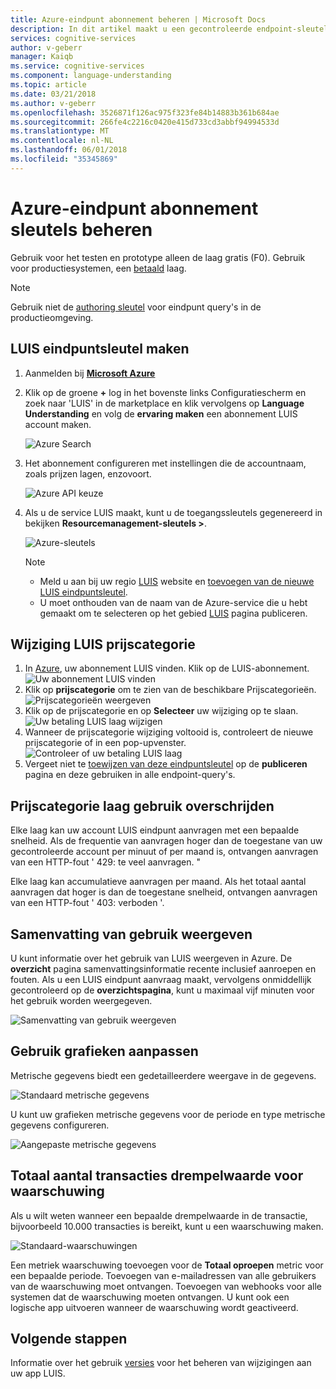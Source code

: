 ```yaml
---
title: Azure-eindpunt abonnement beheren | Microsoft Docs
description: In dit artikel maakt u een gecontroleerde endpoint-sleutel voor uw account LUIS om onbeperkte verkeer naar uw eindpunt na een betaald abonnement.
services: cognitive-services
author: v-geberr
manager: Kaiqb
ms.service: cognitive-services
ms.component: language-understanding
ms.topic: article
ms.date: 03/21/2018
ms.author: v-geberr
ms.openlocfilehash: 3526871f126ac975f323fe84b14883b361b684ae
ms.sourcegitcommit: 266fe4c2216c0420e415d733cd3abbf94994533d
ms.translationtype: MT
ms.contentlocale: nl-NL
ms.lasthandoff: 06/01/2018
ms.locfileid: "35345869"
---
```

# <a name="manage-azure-endpoint-subscription-keys"></a>Azure-eindpunt abonnement sleutels beheren

Gebruik voor het testen en prototype alleen de laag gratis (F0). Gebruik voor productiesystemen, een [betaald](https://aka.ms/luis-price-tier) laag. 

> [!NOTE]
> Gebruik niet de [authoring sleutel](luis-concept-keys.md#authoring-key) voor eindpunt query's in de productieomgeving.

<a name="create-luis-service"></a>
## <a name="create-luis-endpoint-key"></a>LUIS eindpuntsleutel maken

1. Aanmelden bij  **[Microsoft Azure](https://ms.portal.azure.com/)** 
2. Klik op de groene **+** log in het bovenste links Configuratiescherm en zoek naar 'LUIS' in de marketplace en klik vervolgens op **Language Understanding** en volg de **ervaring maken**  een abonnement LUIS account maken. 

    ![Azure Search](./media/luis-azure-subscription/azure-search.png) 

3. Het abonnement configureren met instellingen die de accountnaam, zoals prijzen lagen, enzovoort. 

    ![Azure API keuze](./media/luis-azure-subscription/azure-api-choice.png) 

4. Als u de service LUIS maakt, kunt u de toegangssleutels gegenereerd in bekijken **Resourcemanagement-sleutels >**.  

    ![Azure-sleutels](./media/luis-azure-subscription/azure-keys.png)

    > [!Note] 
    > * Meld u aan bij uw regio [LUIS](luis-reference-regions.md) website en [toevoegen van de nieuwe LUIS eindpuntsleutel](Manage-Keys.md#assign-endpoint-key). 
    > * U moet onthouden van de naam van de Azure-service die u hebt gemaakt om te selecteren op het gebied [LUIS](luis-reference-regions.md) pagina publiceren.  

## <a name="change-luis-pricing-tier"></a>Wijziging LUIS prijscategorie

1.  In [Azure](https://portal.azure.com), uw abonnement LUIS vinden. Klik op de LUIS-abonnement.
    ![Uw abonnement LUIS vinden](./media/luis-usage-tiers/find.png)
2.  Klik op **prijscategorie** om te zien van de beschikbare Prijscategorieën. 
    ![Prijscategorieën weergeven](./media/luis-usage-tiers/subscription.png)
3.  Klik op de prijscategorie en op **Selecteer** uw wijziging op te slaan. 
    ![Uw betaling LUIS laag wijzigen](./media/luis-usage-tiers/plans.png)
4.  Wanneer de prijscategorie wijziging voltooid is, controleert de nieuwe prijscategorie of in een pop-upvenster. 
    ![Controleer of uw betaling LUIS laag](./media/luis-usage-tiers/updated.png)
5. Vergeet niet te [toewijzen van deze eindpuntsleutel](manage-keys.md#assign-endpoint-key) op de **publiceren** pagina en deze gebruiken in alle endpoint-query's. 

## <a name="exceed-pricing-tier-usage"></a>Prijscategorie laag gebruik overschrijden
Elke laag kan uw account LUIS eindpunt aanvragen met een bepaalde snelheid. Als de frequentie van aanvragen hoger dan de toegestane van uw gecontroleerde account per minuut of per maand is, ontvangen aanvragen van een HTTP-fout ' 429: te veel aanvragen. "

Elke laag kan accumulatieve aanvragen per maand. Als het totaal aantal aanvragen dat hoger is dan de toegestane snelheid, ontvangen aanvragen van een HTTP-fout ' 403: verboden '.  

## <a name="viewing-summary-usage"></a>Samenvatting van gebruik weergeven
U kunt informatie over het gebruik van LUIS weergeven in Azure. De **overzicht** pagina samenvattingsinformatie recente inclusief aanroepen en fouten. Als u een LUIS eindpunt aanvraag maakt, vervolgens onmiddellijk gecontroleerd op de **overzichtspagina**, kunt u maximaal vijf minuten voor het gebruik worden weergegeven.

![Samenvatting van gebruik weergeven](./media/luis-usage-tiers/overview.png)

## <a name="customizing-usage-charts"></a>Gebruik grafieken aanpassen
Metrische gegevens biedt een gedetailleerdere weergave in de gegevens.

![Standaard metrische gegevens](./media/luis-usage-tiers/metrics-default.png)

U kunt uw grafieken metrische gegevens voor de periode en type metrische gegevens configureren. 

![Aangepaste metrische gegevens](./media/luis-usage-tiers/metrics-custom.png)

## <a name="total-transactions-threshold-alert"></a>Totaal aantal transacties drempelwaarde voor waarschuwing
Als u wilt weten wanneer een bepaalde drempelwaarde in de transactie, bijvoorbeeld 10.000 transacties is bereikt, kunt u een waarschuwing maken. 

![Standaard-waarschuwingen](./media/luis-usage-tiers/alert-default.png)

Een metriek waarschuwing toevoegen voor de **Totaal oproepen** metric voor een bepaalde periode. Toevoegen van e-mailadressen van alle gebruikers van de waarschuwing moet ontvangen. Toevoegen van webhooks voor alle systemen dat de waarschuwing moeten ontvangen. U kunt ook een logische app uitvoeren wanneer de waarschuwing wordt geactiveerd. 

## <a name="next-steps"></a>Volgende stappen

Informatie over het gebruik [versies](luis-how-to-manage-versions.md) voor het beheren van wijzigingen aan uw app LUIS.